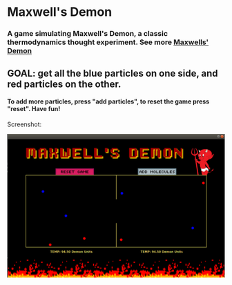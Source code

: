 # Maxwell's Demon

### A game simulating Maxwell's Demon, a classic thermodynamics thought experiment. See more [Maxwells' Demon](https://en.wikipedia.org/wiki/Maxwell%27s_demon)

## GOAL: get all the blue particles on one side, and red particles on the other.

#### To add more particles, press "add particles", to reset the game press "reset". Have fun!

Screenshot:

![sample](https://raw.githubusercontent.com/AKumar-dev/MaxwellsDemon/master/sample.png)
